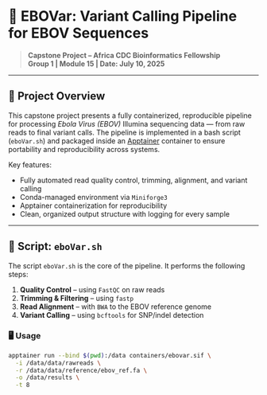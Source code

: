 # 🧬 EBOVar: Variant Calling Pipeline for EBOV Sequences

> **Capstone Project – Africa CDC Bioinformatics Fellowship**  
> **Group 1 | Module 15 | Date: July 10, 2025**

---

## 📖 Project Overview

This capstone project presents a fully containerized, reproducible pipeline for processing *Ebola Virus (EBOV)* Illumina sequencing data — from raw reads to final variant calls. The pipeline is implemented in a bash script (`eboVar.sh`) and packaged inside an [Apptainer](https://apptainer.org) container to ensure portability and reproducibility across systems.

Key features:
- Fully automated read quality control, trimming, alignment, and variant calling
- Conda-managed environment via `Miniforge3`
- Apptainer containerization for reproducibility
- Clean, organized output structure with logging for every sample

---

## 🧰 Script: `eboVar.sh`

The script `eboVar.sh` is the core of the pipeline. It performs the following steps:

1. **Quality Control** – using `FastQC` on raw reads  
2. **Trimming & Filtering** – using `fastp`  
3. **Read Alignment** – with `BWA` to the EBOV reference genome  
4. **Variant Calling** – using `bcftools` for SNP/indel detection  

### 🖥️ Usage

```bash
apptainer run --bind $(pwd):/data containers/ebovar.sif \
  -i /data/data/rawreads \
  -r /data/data/reference/ebov_ref.fa \
  -o /data/results \
  -t 8
